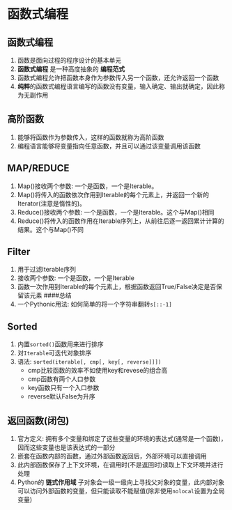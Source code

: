 # 函数式编程
## 函数式编程
1. 函数是面向过程的程序设计的基本单元
2. **函数式编程** 是一种高度抽象的 **编程范式**
2. 函数式编程允许把函数本身作为参数传入另一个函数，还允许返回一个函数
3. **纯粹**的函数式编程语言编写的函数没有变量，输入确定、输出就确定，因此称为无副作用

## 高阶函数
1. 能够将函数作为参数传入，这样的函数就称为高阶函数
2. 编程语言能够将变量指向任意函数，并且可以通过该变量调用该函数

## MAP/REDUCE
1. Map()接收两个参数: 一个是函数，一个是Iterable。
2. Map()将传入的函数依次作用到Iterable的每个元素上，并返回一个新的Iterator(注意是惰性的)。
3. Reduce()接收两个参数: 一个是函数，一个是Iterable。这个与Map()相同
4. Reduce()将传入的函数作用在Iterable序列上，从前往后逐一返回累计计算的结果。这个与Map()不同

## Filter
1. 用于过滤Iterable序列
2. 接收两个参数: 一个是函数，一个是Iterable
3. 函数一次作用到Iterable的每个元素上，根据函数返回True/False决定是否保留该元素
####总结
1. 一个Pythonic用法: 如何简单的将一个字符串翻转`s[::-1]`

## Sorted
1. 内置`sorted()`函数用来进行排序
2. 对`Iterable`可迭代对象排序
3. 语法: `sorted(iterable[, cmp[, key[, reverse]]])`
    - cmp比较函数的效率不如使用key和revese的组合高
    - cmp函数有两个人口参数
    - key函数只有一个入口参数
    - reverse默认False为升序

## 返回函数(闭包)
1. 官方定义: 拥有多个变量和绑定了这些变量的环境的表达式(通常是一个函数)，因而这些变量也是该表达式的一部分
2. 嵌套在函数内部的函数，通过外部函数返回后，外部环境可以直接调用
3. 此内部函数保存了上下文环境，在调用时(不是返回时)读取上下文环境并进行处理
4. Python的 **链式作用域** 子对象会一级一级向上寻找父对象的变量，此内部对象可以访问外部函数的变量，但只能读取不能赋值(除非使用`nolocal`设置为全局变量) 
